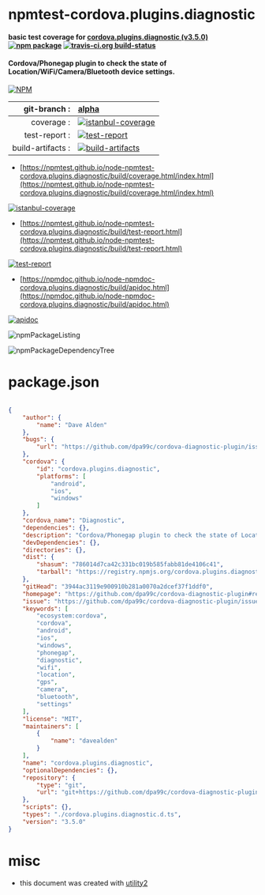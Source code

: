 # npmtest-cordova.plugins.diagnostic

#### basic test coverage for  [cordova.plugins.diagnostic (v3.5.0)](https://github.com/dpa99c/cordova-diagnostic-plugin#readme)  [![npm package](https://img.shields.io/npm/v/npmtest-cordova.plugins.diagnostic.svg?style=flat-square)](https://www.npmjs.org/package/npmtest-cordova.plugins.diagnostic) [![travis-ci.org build-status](https://api.travis-ci.org/npmtest/node-npmtest-cordova.plugins.diagnostic.svg)](https://travis-ci.org/npmtest/node-npmtest-cordova.plugins.diagnostic)

#### Cordova/Phonegap plugin to check the state of Location/WiFi/Camera/Bluetooth device settings.

[![NPM](https://nodei.co/npm/cordova.plugins.diagnostic.png?downloads=true&downloadRank=true&stars=true)](https://www.npmjs.com/package/cordova.plugins.diagnostic)

| git-branch : | [alpha](https://github.com/npmtest/node-npmtest-cordova.plugins.diagnostic/tree/alpha)|
|--:|:--|
| coverage : | [![istanbul-coverage](https://npmtest.github.io/node-npmtest-cordova.plugins.diagnostic/build/coverage.badge.svg)](https://npmtest.github.io/node-npmtest-cordova.plugins.diagnostic/build/coverage.html/index.html)|
| test-report : | [![test-report](https://npmtest.github.io/node-npmtest-cordova.plugins.diagnostic/build/test-report.badge.svg)](https://npmtest.github.io/node-npmtest-cordova.plugins.diagnostic/build/test-report.html)|
| build-artifacts : | [![build-artifacts](https://npmtest.github.io/node-npmtest-cordova.plugins.diagnostic/glyphicons_144_folder_open.png)](https://github.com/npmtest/node-npmtest-cordova.plugins.diagnostic/tree/gh-pages/build)|

- [https://npmtest.github.io/node-npmtest-cordova.plugins.diagnostic/build/coverage.html/index.html](https://npmtest.github.io/node-npmtest-cordova.plugins.diagnostic/build/coverage.html/index.html)

[![istanbul-coverage](https://npmtest.github.io/node-npmtest-cordova.plugins.diagnostic/build/screenCapture.buildCi.browser.%252Ftmp%252Fbuild%252Fcoverage.lib.html.png)](https://npmtest.github.io/node-npmtest-cordova.plugins.diagnostic/build/coverage.html/index.html)

- [https://npmtest.github.io/node-npmtest-cordova.plugins.diagnostic/build/test-report.html](https://npmtest.github.io/node-npmtest-cordova.plugins.diagnostic/build/test-report.html)

[![test-report](https://npmtest.github.io/node-npmtest-cordova.plugins.diagnostic/build/screenCapture.buildCi.browser.%252Ftmp%252Fbuild%252Ftest-report.html.png)](https://npmtest.github.io/node-npmtest-cordova.plugins.diagnostic/build/test-report.html)

- [https://npmdoc.github.io/node-npmdoc-cordova.plugins.diagnostic/build/apidoc.html](https://npmdoc.github.io/node-npmdoc-cordova.plugins.diagnostic/build/apidoc.html)

[![apidoc](https://npmdoc.github.io/node-npmdoc-cordova.plugins.diagnostic/build/screenCapture.buildCi.browser.%252Ftmp%252Fbuild%252Fapidoc.html.png)](https://npmdoc.github.io/node-npmdoc-cordova.plugins.diagnostic/build/apidoc.html)

![npmPackageListing](https://npmtest.github.io/node-npmtest-cordova.plugins.diagnostic/build/screenCapture.npmPackageListing.svg)

![npmPackageDependencyTree](https://npmtest.github.io/node-npmtest-cordova.plugins.diagnostic/build/screenCapture.npmPackageDependencyTree.svg)



# package.json

```json

{
    "author": {
        "name": "Dave Alden"
    },
    "bugs": {
        "url": "https://github.com/dpa99c/cordova-diagnostic-plugin/issues"
    },
    "cordova": {
        "id": "cordova.plugins.diagnostic",
        "platforms": [
            "android",
            "ios",
            "windows"
        ]
    },
    "cordova_name": "Diagnostic",
    "dependencies": {},
    "description": "Cordova/Phonegap plugin to check the state of Location/WiFi/Camera/Bluetooth device settings.",
    "devDependencies": {},
    "directories": {},
    "dist": {
        "shasum": "786014d7ca42c331bc019b585fabb81de4106c41",
        "tarball": "https://registry.npmjs.org/cordova.plugins.diagnostic/-/cordova.plugins.diagnostic-3.5.0.tgz"
    },
    "gitHead": "3944ac3119e900910b281a0070a2dcef37f1ddf0",
    "homepage": "https://github.com/dpa99c/cordova-diagnostic-plugin#readme",
    "issue": "https://github.com/dpa99c/cordova-diagnostic-plugin/issues",
    "keywords": [
        "ecosystem:cordova",
        "cordova",
        "android",
        "ios",
        "windows",
        "phonegap",
        "diagnostic",
        "wifi",
        "location",
        "gps",
        "camera",
        "bluetooth",
        "settings"
    ],
    "license": "MIT",
    "maintainers": [
        {
            "name": "davealden"
        }
    ],
    "name": "cordova.plugins.diagnostic",
    "optionalDependencies": {},
    "repository": {
        "type": "git",
        "url": "git+https://github.com/dpa99c/cordova-diagnostic-plugin.git"
    },
    "scripts": {},
    "types": "./cordova.plugins.diagnostic.d.ts",
    "version": "3.5.0"
}
```



# misc
- this document was created with [utility2](https://github.com/kaizhu256/node-utility2)
